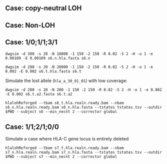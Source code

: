 ## Case: copy-neutral LOH

## Case: Non-LOH

## Case: 1/0;1/1;3/1

```
dwgsim -d 300 -s 20 -N 10000 -1 150 -2 150 -R 0.02 -S 2 -H -o 1 -e 0.00109 -E 0.00109 s6.n.hla.fasta s6.n
```

```
dwgsim -d 280 -s 20 -N 20000 -1 150 -2 150 -R 0.02 -S 2 -H -o 1 -e 0.002 -E 0.002 s6.t.hla.fasta s6.t
```

Simulate the lost allele (`hla_a_30_01_01`) with low coverage:
```
dwgsim -d 280 -s 20 -N 200 -1 150 -2 150 -R 0.02 -S 2 -H -o 1 -e 0.002 -E 0.002 s6.t.a2.fasta s6.t.a2

```

```
hlalohReforged --tbam s6_t.hla.realn.ready.bam --nbam s6_n.hla.realn.ready.bam s6_n.hla.fasta --tstates tstates.tsv --outdir $PWD --subject s6 --min_necnt 2 --corrector global
```

## Case: 1/1;2/1;0/0

Simulate a case where HLA-C gene locus is entirely deleted
```
hlalohReforged --tbam s7_t.hla.realn.ready.bam --nbam s7_n.hla.realn.ready.bam s7_n.hla.fasta --tstates tstates.tsv --outdir $PWD --subject s7 --min_necnt 2 --corrector global
```

